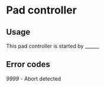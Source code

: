 # Pad controller 

## Usage

This pad controller is started by ______ 

## Error codes

*9999* - Abort detected
